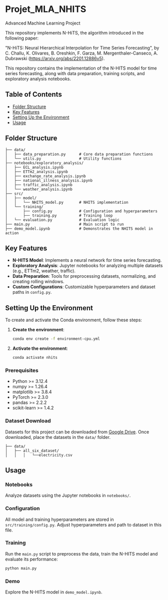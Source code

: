 # Projet_MLA_NHITS
Advanced Machine Learning Project

This repository implements N-HiTS, the algorithm introduced in the following paper:

"N-HiTS: Neural Hierarchical Interpolation for Time Series Forecasting", by C. Challu, K. Olivares, B. Oreshkin, F. Garza, M. Mergenthaler-Canseco, A. Dubrawski (https://arxiv.org/abs/2201.12886v5).

This repository contains the implementation of the N-HITS model for time series forecasting, along with data preparation, training scripts, and exploratory analysis notebooks.

## Table of Contents

- [Folder Structure](#folder-structure)
- [Key Features](#key-features)
- [Setting Up the Environment](#setting-up-the-environment)
- [Usage](#usage)

## Folder Structure
```plaintext
├── data/
│   ├── data_preparation.py      # Core data preparation functions
│   └── utils.py                 # Utility functions
├── notebooks/exploratory_analysis/
│   ├── ECL_analysis.ipynb
│   ├── ETTm2_analysis.ipynb
│   ├── exchange_rate_analysis.ipynb
│   ├── national_illness_analysis.ipynb
│   ├── traffic_analysis.ipynb
│   └── weather_analysis.ipynb
├── src/
│   ├── model/
│   │   └── NHITS_model.py       # NHITS implementation
│   └── training/
│       ├── config.py            # Configuration and hyperparameters
│       ├── training.py          # Training loop
│   └── evaluation.py            # Evaluation logic
├── main.py                      # Main script to run
├── demo_model.ipynb             # Demonstrates the NHITS model in action
```

## Key Features

- **N-HITS Model**: Implements a neural network for time series forecasting.
- **Exploratory Analysis**: Jupyter notebooks for analyzing multiple datasets (e.g., ETTm2, weather, traffic).
- **Data Preparation**: Tools for preprocessing datasets, normalizing, and creating rolling windows.
- **Custom Configurations**: Customizable hyperparameters and dataset paths in `config.py`.


## Setting Up the Environment

To create and activate the Conda environment, follow these steps:

1. **Create the environment**:

   ```bash
   conda env create -f environment-cpu.yml

2. **Activate the environment**:
    ```bash
    conda activate nhits

### Prerequisites
- Python >= 3.12.4
- numpy >= 1.26.4
- matplotlib >= 3.8.4
- PyTorch >= 2.3.0
- pandas >= 2.2.2
- scikit-learn >= 1.4.2

### Dataset Download
Datasets for this project can be downloaded from [Google Drive](https://drive.google.com/file/d/1alE33S1GmP5wACMXaLu50rDIoVzBM4ik/view). Once downloaded, place the datasets in the `data/` folder.
```plaintexts
├── data/
│   ├── all_six_dataset/
│   │   │   └──electricity.csv
```


## Usage
### Notebooks
Analyze datasets using the Jupyter notebooks in `notebooks/`.

### Configuration

All model and training hyperparameters are stored in `src/training/config.py`.
Adjust hyperparameters and path to dataset in this file.

### Training
Run the `main.py` script to preprocess the data, train the N-HITS model and evaluate its performance:
```bash
python main.py
```

### Demo
Explore the N-HITS model in `demo_model.ipynb`.


